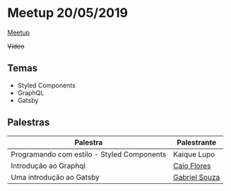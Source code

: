 # Meetup 20/05/2019

[Meetup](https://www.meetup.com/react-sanca/events/261333751/)

~~Vídeo~~

## Temas

- Styled Components
- GraphQL
- Gatsby

## Palestras

| Palestra                                   | Palestrante                                  |
| ------------------------------------------ | -------------------------------------------- |
| Programando com estilo - Styled Components | Kaique Lupo                                  |
| Introdução ao Graphql                      | [Caio Flores](https://github.com/caioflores) |
| Uma introdução ao Gatsby                   | [Gabriel Souza](https://github.com/gsasouza) |
